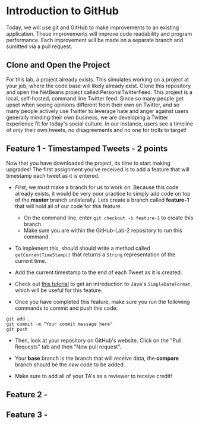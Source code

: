 # Introduction to GitHub

Today, we will use git and GitHub to make improvements to an existing application. These improvements will improve code readability and program performance. Each improvement will be made on a separate branch and sumitted via a pull request.

## Clone and Open the Project

For this lab, a project already exists. This simulates working on a project at your job, where the code base will likely already exist. Clone this repository and open the NetBeans project called PersonalTwitterFeed. This project is a local, self-hosted, command line Twitter feed. Since so many people get upset when seeing opinions different from their own on Twitter, and so many people actively use Twitter to leverage hate and anger against users generally minding their own business, we are developing a Twitter experience fit for today's social culture. In our instance, users see a timeline of _only_ their own tweets, no disagreements and no one for trolls to target!

## Feature 1 - Timestamped Tweets - 2 points

Now that you have downloaded the project, its time to start making upgrades! The first assignment you've received is to add a feature that will timestamp each tweet as it is entered. 

* _First_, we must make a branch for us to work on. Because this code already exists, it would be very poor practice to simply add code on top of the **master** branch unilaterally. Lets create a branch called **feature-1** that will hold all of our code for this feature.
  * On the command line, enter `git checkout -b feature-1` to create this branch.
  * Make sure you are within the GitHub-Lab-2 repository to run this command.

* To implement this, should should write a method called `getCurrentTimeStamp()` that returns a `String` representation of the current time.

* Add the current timestamp to the end of each Tweet as it is created.

* Check out [this tutorial](http://tutorials.jenkov.com/java-internationalization/simpledateformat.html) to get an introduction to Java's `SimpleDateFormat`, which will be useful for this feature.

* Once you have completed this feature, make sure you run the following commands to commit and push this code:
```
git add .
git commit -m "Your commit message here"
git push
```

* Then, look at your repository on GitHub's website. Click on the "Pull Requests" tab and then "New pull request".

* Your **base** branch is the branch that will _receive_ data, the **compare** branch should be the _new_ code to be added.

* Make sure to add all of your TA's as a reviewer to receive credit!

## Feature 2 - 

## Feature 3 - 
